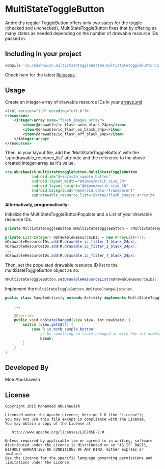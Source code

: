 MultiStateToggleButton
===============

Android's regular ToggleButton offers only two states for the toggle (checked and unchecked), MultiStateToggleButton fixes that by offering as many states as needed depending on the number of drawable resource IDs passed in.

Including in your project
-------------------------

```groovy
compile 'ca.abushawish.multistatetogglebutton:multistatetogglebutton:1.0'
```

Check here for the latest [Releases](https://github.com/Abushawish/MultiStateToggleButton/releases).

Usage
-----

Create an integer-array of drawable resource IDs in your [arrays.xml](https://developer.android.com/samples/MediaRouter/res/values/arrays.html)

```xml
<?xml version="1.0" encoding="utf-8"?>
<resources>
    <integer-array name="flash_images_array">
        <item>@drawable/ic_flash_auto_black_24px</item>
        <item>@drawable/ic_flash_on_black_24px</item>
        <item>@drawable/ic_flash_off_black_24px</item>
    </integer-array>
</resources>
```

Then, in your layout file, add the 'MultiStateToggleButton' with the 'app:drawable_resource_list' attribute and the reference to
the above created integer-array as it's value.

```xml
<ca.abushawish.multistatetogglebutton.MultiStateToggleButton
            android:id="@+id/mstb_sample_button"
            android:layout_width="@dimen/mstib_size_30"
            android:layout_height="@dimen/mstib_size_30"
            android:background="@android:color/transparent"
            app:drawable_resource_list="@array/flash_images_array"/>
```

**Alternativaly, programatically:**

Initialize the MultiStateToggleButtonPopulate and a List<Integer> of your drawable resource IDs.

```java
private MultiStateToggleButton mMultiStateToggleButton = (MultiStateToggleButton) findViewById(R.id.mstb_sample_button);

private List<Integer> mDrawableResourceIDs; = new ArrayList<>();
mDrawableResourceIDs.add(R.drawable.ic_filter_1_black_24px);
mDrawableResourceIDs.add(R.drawable.ic_filter_2_black_24px);
...
mDrawableResourceIDs.add(R.drawable.ic_filter_7_black_24px);
```

Then, set the populated drawable resource ID list to the multiStateToggleButton object as so:

```java
mMultiStateToggleButton.setDrawableResourceList(mDrawableResourceIDs);
```

Implement the `MultiStateToggleButton.OnStateChangeListener`.

```java
public class SampleActivity extends Activity implements MultiStateToggleButton.OnStateChangeListener{

    ...

    @Override
    public void onStateChanged(View view, int newState) {
        switch (view.getId()) {
            case R.id.mstb_sample_button:
                // Do something on state changed or with the int newState
                break;
        }
    }
}
```

Developed By
--------------------
Moe Abushawish

License
-----------

```
Copyright 2015 Mohammed Abushawish

Licensed under the Apache License, Version 2.0 (the "License");
you may not use this file except in compliance with the License.
You may obtain a copy of the License at

   http://www.apache.org/licenses/LICENSE-2.0

Unless required by applicable law or agreed to in writing, software
distributed under the License is distributed on an "AS IS" BASIS,
WITHOUT WARRANTIES OR CONDITIONS OF ANY KIND, either express or implied.
See the License for the specific language governing permissions and
limitations under the License.
```

[1]: https://raw.github.com/balysv/material-ripple/master/art/demo.gif
